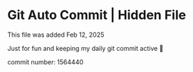 # Git Auto Commit | Hidden File

This file was added Feb 12, 2025

Just for fun and keeping my daily git commit active 🤪

commit number: 1564440
